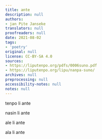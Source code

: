 ```yaml
---
title: ante
description: null
authors:
- jan Pite Janseke
translators: null
proofreaders: null
date: 2021-08-02
tags:
- 'poetry'
original: null
license: CC-BY-SA 4.0
sources:
- https://liputenpo.org/pdfs/0006suno.pdf
- https://liputenpo.org/lipu/nanpa-suno/
archives: null
preprocessing: null
accessibility-notes: null
notes: null
---
```


tenpo li ante

nasin li ante

ale li ante

ala li ante